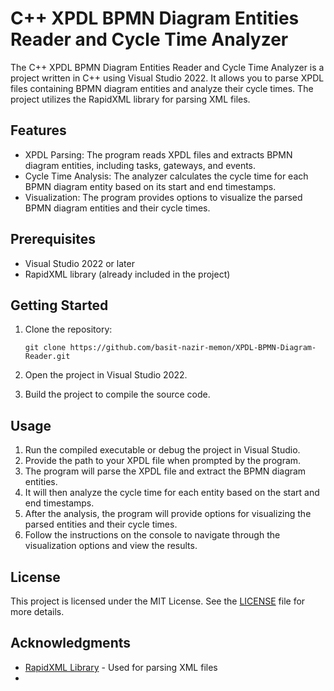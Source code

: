 # C++ XPDL BPMN Diagram Entities Reader and Cycle Time Analyzer

The C++ XPDL BPMN Diagram Entities Reader and Cycle Time Analyzer is a project written in C++ using Visual Studio 2022. It allows you to parse XPDL files containing BPMN diagram entities and analyze their cycle times. The project utilizes the RapidXML library for parsing XML files.

## Features

- XPDL Parsing: The program reads XPDL files and extracts BPMN diagram entities, including tasks, gateways, and events.
- Cycle Time Analysis: The analyzer calculates the cycle time for each BPMN diagram entity based on its start and end timestamps.
- Visualization: The program provides options to visualize the parsed BPMN diagram entities and their cycle times.

## Prerequisites

- Visual Studio 2022 or later
- RapidXML library (already included in the project)

## Getting Started

1. Clone the repository:

   ```shell
   git clone https://github.com/basit-nazir-memon/XPDL-BPMN-Diagram-Reader.git
   ```

2. Open the project in Visual Studio 2022.
3. Build the project to compile the source code.

## Usage

1. Run the compiled executable or debug the project in Visual Studio.
2. Provide the path to your XPDL file when prompted by the program.
3. The program will parse the XPDL file and extract the BPMN diagram entities.
4. It will then analyze the cycle time for each entity based on the start and end timestamps.
5. After the analysis, the program will provide options for visualizing the parsed entities and their cycle times.
6. Follow the instructions on the console to navigate through the visualization options and view the results.

## License

This project is licensed under the MIT License. See the [LICENSE](LICENSE) file for more details.

## Acknowledgments

- [RapidXML Library](https://rapidxml.sourceforge.net/) - Used for parsing XML files
-
